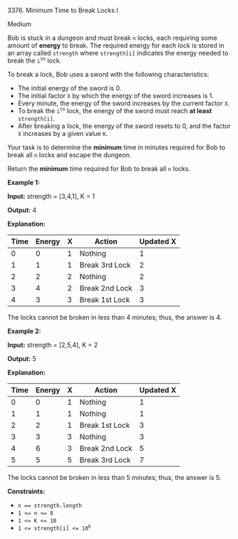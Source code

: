 3376\. Minimum Time to Break Locks I

Medium

Bob is stuck in a dungeon and must break `n` locks, each requiring some amount of **energy** to break. The required energy for each lock is stored in an array called `strength` where `strength[i]` indicates the energy needed to break the <code>i<sup>th</sup></code> lock.

To break a lock, Bob uses a sword with the following characteristics:

*   The initial energy of the sword is 0.
*   The initial factor `X` by which the energy of the sword increases is 1.
*   Every minute, the energy of the sword increases by the current factor `X`.
*   To break the <code>i<sup>th</sup></code> lock, the energy of the sword must reach **at least** `strength[i]`.
*   After breaking a lock, the energy of the sword resets to 0, and the factor `X` increases by a given value `K`.

Your task is to determine the **minimum** time in minutes required for Bob to break all `n` locks and escape the dungeon.

Return the **minimum** time required for Bob to break all `n` locks.

**Example 1:**

**Input:** strength = [3,4,1], K = 1

**Output:** 4

**Explanation:**

| Time | Energy | X | Action               | Updated X |
|------|--------|---|----------------------|-----------|
| 0    | 0      | 1 | Nothing              | 1         |
| 1    | 1      | 1 | Break 3rd Lock       | 2         |
| 2    | 2      | 2 | Nothing              | 2         |
| 3    | 4      | 2 | Break 2nd Lock       | 3         |
| 4    | 3      | 3 | Break 1st Lock       | 3         |

The locks cannot be broken in less than 4 minutes; thus, the answer is 4.

**Example 2:**

**Input:** strength = [2,5,4], K = 2

**Output:** 5

**Explanation:**

| Time | Energy | X | Action               | Updated X |
|------|--------|---|----------------------|-----------|
| 0    | 0      | 1 | Nothing              | 1         |
| 1    | 1      | 1 | Nothing              | 1         |
| 2    | 2      | 1 | Break 1st Lock       | 3         |
| 3    | 3      | 3 | Nothing              | 3         |
| 4    | 6      | 3 | Break 2nd Lock       | 5         |
| 5    | 5      | 5 | Break 3rd Lock       | 7         |

The locks cannot be broken in less than 5 minutes; thus, the answer is 5.

**Constraints:**

*   `n == strength.length`
*   `1 <= n <= 8`
*   `1 <= K <= 10`
*   <code>1 <= strength[i] <= 10<sup>6</sup></code>